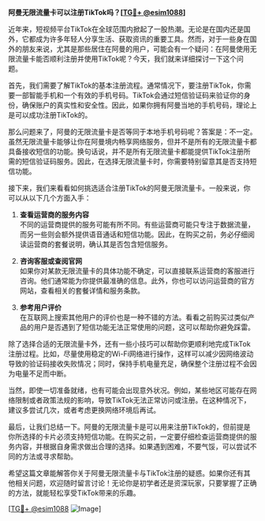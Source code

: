**阿曼无限流量卡可以注册TikTok吗？[[TG💪+ @esim1088](https://t.me/s/esim1088)]**

近年来，短视频平台TikTok在全球范围内掀起了一股热潮。无论是在国内还是国外，它都成为许多年轻人分享生活、获取资讯的重要工具。然而，对于一些身在国外的朋友来说，尤其是那些居住在阿曼的用户，可能会有一个疑问：在阿曼使用无限流量卡能否顺利注册并使用TikTok呢？今天，我们就来详细探讨一下这个问题。

首先，我们需要了解TikTok的基本注册流程。通常情况下，要注册TikTok，你需要一部智能手机和一个有效的手机号码。TikTok会通过短信验证码来验证你的身份，确保账户的真实性和安全性。因此，如果你拥有阿曼当地的手机号码，理论上是可以成功注册TikTok的。

那么问题来了，阿曼的无限流量卡是否等同于本地手机号码呢？答案是：不一定。虽然无限流量卡能够让你在阿曼境内畅享网络服务，但并不是所有的无限流量卡都具备接收短信的功能。换句话说，并不是所有无限流量卡都能提供TikTok注册所需的短信验证码服务。因此，在选择无限流量卡时，你需要特别留意其是否支持短信功能。

接下来，我们来看看如何挑选适合注册TikTok的阿曼无限流量卡。一般来说，你可以从以下几个方面入手：

1. **查看运营商的服务内容**  
   不同的运营商提供的服务可能有所不同。有些运营商可能只专注于数据流量，而另一些则会额外提供语音通话和短信功能。因此，在购买之前，务必仔细阅读运营商的套餐说明，确认其是否包含短信服务。

2. **咨询客服或查阅官网**  
   如果你对某款无限流量卡的具体功能不确定，可以直接联系运营商的客服进行咨询。他们通常能为你提供最准确的信息。此外，你也可以访问运营商的官方网站，查看相关的套餐详情和服务条款。

3. **参考用户评价**  
   在互联网上搜索其他用户的评价也是一种不错的方法。看看之前购买过类似产品的用户是否遇到了短信功能无法正常使用的问题，这可以帮助你避免踩雷。

除了选择合适的无限流量卡外，还有一些小技巧可以帮助你更顺利地完成TikTok注册过程。比如，尽量使用稳定的Wi-Fi网络进行操作，这样可以减少因网络波动导致的验证码接收失败情况；同时，保持手机电量充足，确保整个注册过程不会因为电量不足而中断。

当然，即使一切准备就绪，也有可能会出现意外状况。例如，某些地区可能存在网络限制或者政策法规的影响，导致TikTok无法正常访问或注册。在这种情况下，建议多尝试几次，或者考虑更换网络环境后再试。

最后，让我们总结一下。阿曼的无限流量卡是可以用来注册TikTok的，但前提是你所选择的卡片必须支持短信功能。在购买之前，一定要仔细检查运营商提供的服务内容，并根据自身需求做出合理的选择。如果遇到困难，不要气馁，可以尝试不同的方法或寻求帮助。

希望这篇文章能解答你关于阿曼无限流量卡与TikTok注册的疑惑。如果你还有其他相关问题，欢迎随时留言讨论！无论你是初学者还是资深玩家，只要掌握了正确的方法，就能轻松享受TikTok带来的乐趣。

[[TG💪+ @esim1088](https://t.me/s/esim1088) ![Image](https://i.postimg.cc/4NQfJmqS/Snipaste-2025-05-13-00-14-12.png)]